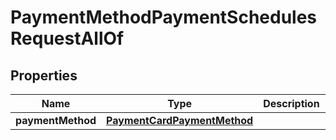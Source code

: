 

# PaymentMethodPaymentSchedulesRequestAllOf

## Properties

Name | Type | Description | Notes
------------ | ------------- | ------------- | -------------
**paymentMethod** | [**PaymentCardPaymentMethod**](PaymentCardPaymentMethod.md) |  | 



